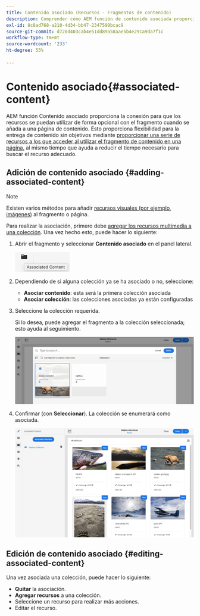 ```yaml
---
title: Contenido asociado (Recursos - Fragmentos de contenido)
description: Comprender cómo AEM función de contenido asociada proporciona la conexión para que los recursos se puedan utilizar opcionalmente con el fragmento.
exl-id: 8c8ad768-a210-4d34-bb47-2347599bcac9
source-git-commit: d720d403cab4e51dd89a58aae5b4e29ca9da7f1c
workflow-type: tm+mt
source-wordcount: '233'
ht-degree: 55%

---
```


# Contenido asociado{#associated-content}

AEM función Contenido asociado proporciona la conexión para que los recursos se puedan utilizar de forma opcional con el fragmento cuando se añada a una página de contenido. Esto proporciona flexibilidad para la entrega de contenido sin objetivos mediante [proporcionar una serie de recursos a los que acceder al utilizar el fragmento de contenido en una página,](/help/sites-cloud/authoring/fundamentals/content-fragments.md#using-associated-content) al mismo tiempo que ayuda a reducir el tiempo necesario para buscar el recurso adecuado.

## Adición de contenido asociado {#adding-associated-content}

>[!NOTE]
>
>Existen varios métodos para añadir [recursos visuales (por ejemplo, imágenes)](/help/assets/content-fragments/content-fragments.md#fragments-with-visual-assets) al fragmento o página.

Para realizar la asociación, primero debe [agregar los recursos multimedia a una colección](/help/assets/manage-collections.md). Una vez hecho esto, puede hacer lo siguiente:

1. Abrir el fragmento y seleccionar **Contenido asociado** en el panel lateral.

   ![Contenido asociado](assets/cfm-assoc-content-01.png)

1. Dependiendo de si alguna colección ya se ha asociado o no, seleccione:

   * **Asociar contenido**: esta será la primera colección asociada
   * **Asociar colección**: las colecciones asociadas ya están configuradas

1. Seleccione la colección requerida.

   Si lo desea, puede agregar el fragmento a la colección seleccionada; esto ayuda al seguimiento.

   ![Seleccionar la colección](assets/cfm-assoc-content-02.png)

1. Confirmar (con **Seleccionar**). La colección se enumerará como asociada.

   ![cfm-6420-05](assets/cfm-assoc-content-03.png)

## Edición de contenido asociado {#editing-associated-content}

Una vez asociada una colección, puede hacer lo siguiente:

* **Quitar** la asociación.
* **Agregar recursos** a una colección.
* Seleccione un recurso para realizar más acciones.
* Editar el recurso.
